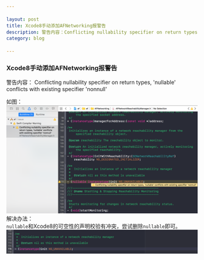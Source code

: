 ```yaml
---

layout: post
title: Xcode8手动添加AFNetworking报警告
description: 警告内容：Conflicting nullability specifier on return types, 'nullable' conflicts with existing specifier 'nonnull'
category: blog

---
```

### Xcode8手动添加AFNetworking报警告
警告内容：
Conflicting nullability specifier on return types, 'nullable' conflicts with existing specifier 'nonnull'

如图：
![](/images/Xcode8/Xcode8AFNetworking.png)  
解决办法：  
`nullable`和Xcode8的可空性的声明校验有冲突，尝试删除`nullable`即可。
![](/images/Xcode8/AFNetworking.png)

